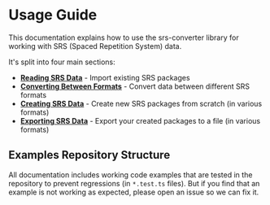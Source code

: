 # Usage Guide

This documentation explains how to use the srs-converter library for working with SRS (Spaced Repetition System) data.

It's split into four main sections:

- **[Reading SRS Data](reading/README.md)** - Import existing SRS packages
- **[Converting Between Formats](converting/README.md)** - Convert data between different SRS formats
- **[Creating SRS Data](creating/README.md)** - Create new SRS packages from scratch (in various formats)
- **[Exporting SRS Data](exporting/README.md)** - Export your created packages to a file (in various formats)

## Examples Repository Structure

All documentation includes working code examples that are tested in the repository to prevent regressions (in `*.test.ts` files).
But if you find that an example is not working as expected, please open an issue so we can fix it.

